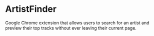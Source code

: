 # ArtistFinder
Google Chrome extension that allows users to search for an artist and preview their top tracks without ever leaving their current page. 
